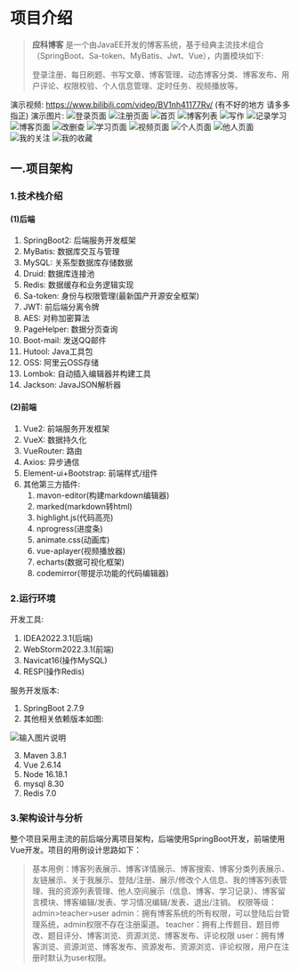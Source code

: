 # 项目介绍

> **应科博客** 是一个由JavaEE开发的博客系统，基于经典主流技术组合（SpringBoot、Sa-token、MyBatis、Jwt、Vue），内置模块如下:
>
> 登录注册、每日刷题、书写文章、博客管理、动态博客分类、博客发布、用户评论、权限校验、个人信息管理、定时任务、视频播放等。

演示视频: https://www.bilibili.com/video/BV1nh41177Rv/ (有不好的地方 请多多指正)
演示图片:
![登录页面](doc/image/63.%E7%99%BB%E5%BD%95%E9%A1%B5%E9%9D%A2.png)
![注册页面](doc/image/64.%E6%B3%A8%E5%86%8C%E9%A1%B5%E9%9D%A2.png)
![首页](doc/image/57.%E9%A6%96%E9%A1%B5.png)
![博客列表](doc/image/58.%E5%8D%9A%E5%AE%A2%E9%A1%B5%E9%9D%A2.png)
![写作](doc/image/04.%E5%86%99%E4%BD%9Cmarkdown%E5%AE%9E%E6%97%B6%E9%A2%84%E8%A7%88.png)
![记录学习](doc/image/02.%E8%AE%B0%E5%BD%95%E5%AD%A6%E4%B9%A0.png)
![博客页面](doc/image/02.%E8%AE%B0%E5%BD%95%E5%AD%A6%E4%B9%A0.png)
![改删查](doc/image/15.%E5%8D%9A%E5%AE%A2%E7%9A%84%E5%88%A0%E6%94%B9%E6%9F%A5.png)
![学习页面](doc/image/62.%E7%AE%A1%E7%90%86%E5%AD%A6%E4%B9%A0%E9%A1%B5%E9%9D%A2.png)
![视频页面](doc/image/59.%E8%A7%86%E9%A2%91%E9%A1%B5%E9%9D%A2.png)
![个人页面](doc/image/18.%E4%B8%AA%E4%BA%BA%E9%A1%B5%E9%9D%A2%E5%B1%95%E7%A4%BA.png)
![他人页面](doc/image/19.%E4%BB%96%E4%BA%BA%E9%A1%B5%E9%9D%A2%E5%B1%95%E7%A4%BA.png)
![我的关注](doc/image/60.%E6%88%91%E7%9A%84%E5%85%B3%E6%B3%A8.png)
![我的收藏](doc/image/61.%E6%88%91%E7%9A%84%E6%94%B6%E8%97%8F.png)



## 一.项目架构

### 1.技术栈介绍

#### (1)后端

1. SpringBoot2: 后端服务开发框架
2. MyBatis: 数据库交互与管理
3. MySQL: 关系型数据库存储数据
4. Druid: 数据库连接池
5. Redis: 数据缓存和业务逻辑实现
6. Sa-token: 身份与权限管理(最新国产开源安全框架)
7. JWT: 前后端分离令牌
9. AES: 对称加密算法
10. PageHelper: 数据分页查询
11. Boot-mail: 发送QQ邮件
12. Hutool: Java工具包
13. OSS: 阿里云OSS存储
14. Lombok: 自动插入编辑器并构建工具
15. Jackson: JavaJSON解析器

#### (2)前端

1. Vue2: 前端服务开发框架
2. VueX: 数据持久化
3. VueRouter: 路由
4. Axios: 异步通信
5. Element-ui+Bootstrap: 前端样式/组件
6. 其他第三方插件: 
   1. mavon-editor(构建markdown编辑器)
   2. marked(markdown转html)
   3. highlight.js(代码高亮)
   4. nprogress(进度条)
   5. animate.css(动画库)
   6. vue-aplayer(视频播放器)
   7. echarts(数据可视化框架)
   8. codemirror(带提示功能的代码编辑器)

### 2.运行环境

开发工具:

1. IDEA2022.3.1(后端)
2. WebStorm2022.3.1(前端)
3. Navicat16(操作MySQL)
4. RESP(操作Redis)


服务开发版本:

1. SpringBoot 2.7.9
1. 其他相关依赖版本如图:

![输入图片说明](doc/image/03.%E5%90%8E%E7%AB%AF%E4%BE%9D%E8%B5%96.png)

3. Maven 3.8.1
4. Vue 2.6.14
5. Node 16.18.1
6. mysql 8.30
7. Redis 7.0



### 3.架构设计与分析

整个项目采用主流的前后端分离项目架构，后端使用SpringBoot开发，前端使用Vue开发。项目的用例设计思路如下：

> 基本用例：博客列表展示、博客详情展示、博客搜索、博客分类列表展示、友链展示、关于我展示、登陆/注册、展示/修改个人信息、我的博客列表管理、我的资源列表管理、他人空间展示（信息、博客、学习记录）、博客留言模块、博客编辑/发表、学习情况编辑/发表、退出/注销。
> 权限等级：admin>teacher>user
> admin：拥有博客系统的所有权限，可以登陆后台管理系统，admin权限不存在注册渠道。
> teacher：拥有上传题目、题目修改、题目评分、博客浏览、资源浏览、博客发布、评论权限
> user：拥有博客浏览、资源浏览、博客发布、资源发布、资源浏览、评论权限，用户在注册时默认为user权限。